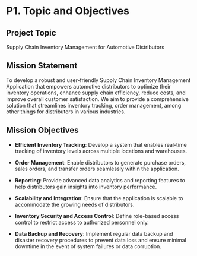 # P1. Topic and Objectives

## Project Topic

Supply Chain Inventory Management for Automotive Distributors

## Mission Statement

To develop a robust and user-friendly Supply Chain Inventory Management Application that empowers automotive distributors to optimize their inventory operations, enhance supply chain efficiency, reduce costs, and improve overall customer satisfaction. We aim to provide a comprehensive solution that streamlines inventory tracking, order management, among other things for distributors in various industries.

## Mission Objectives

- **Efficient Inventory Tracking**: Develop a system that enables real-time tracking of inventory levels across multiple locations and warehouses.

- **Order Management**: Enable distributors to generate purchase orders, sales orders, and transfer orders seamlessly within the application.

- **Reporting**: Provide advanced data analytics and reporting features to help distributors gain insights into inventory performance.

- **Scalability and Integration**: Ensure that the application is scalable to accommodate the growing needs of distributors.

- **Inventory Security and Access Control**: Define role-based access control to restrict access to authorized personnel only.

- **Data Backup and Recovery**: Implement regular data backup and disaster recovery procedures to prevent data loss and ensure minimal downtime in the event of system failures or data corruption.
